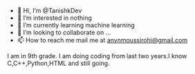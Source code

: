 - 👋 Hi, I’m @TanishkDev 
- 👀 I’m interested in nothing
- 🌱 I’m currently learning machine learning
- 💞️ I’m looking to collaborate on ...
- 📫 How to reach me mail me at anynmoussirohi@gmail.com

I am in 9th grade. I am doing coding from last two years.I know C,C++,Python,HTML and still going.
<!---
TanishkDev/TanishkDev is a ✨ special ✨ repository because its `README.md` (this file) appears on your GitHub profile.
You can click the Preview link to take a look at your changes.
--->
